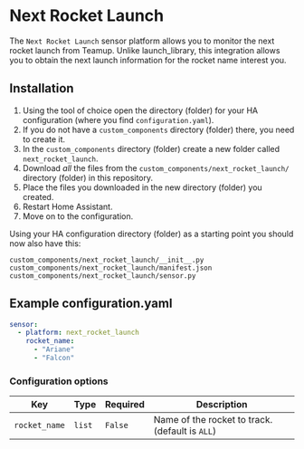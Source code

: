 # Next Rocket Launch

The `Next Rocket Launch` sensor platform allows you to monitor the next rocket launch from Teamup.
Unlike launch_library, this integration allows you to obtain the next launch information for the rocket name interest you.

## Installation

1. Using the tool of choice open the directory (folder) for your HA configuration (where you find `configuration.yaml`).
2. If you do not have a `custom_components` directory (folder) there, you need to create it.
3. In the `custom_components` directory (folder) create a new folder called `next_rocket_launch`.
4. Download _all_ the files from the `custom_components/next_rocket_launch/` directory (folder) in this repository.
5. Place the files you downloaded in the new directory (folder) you created.
6. Restart Home Assistant.
7. Move on to the configuration.

Using your HA configuration directory (folder) as a starting point you should now also have this:

```text
custom_components/next_rocket_launch/__init__.py
custom_components/next_rocket_launch/manifest.json
custom_components/next_rocket_launch/sensor.py
```

## Example configuration.yaml

```yaml
sensor:
  - platform: next_rocket_launch
    rocket_name:
      - "Ariane"
      - "Falcon"
```

### Configuration options

Key | Type | Required | Description
-- | -- | -- | --
`rocket_name` | `list` | `False` | Name of the rocket to track.(default is `ALL`)
